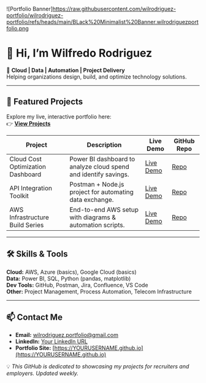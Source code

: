 ![Portfolio Banner]https://raw.githubusercontent.com/wilrodriguez-portfolio/wilrodriguez-portfolio/refs/heads/main/BLack%20Minimalist%20Banner.wilrodriguezportfolio.png

# 👋 Hi, I’m Wilfredo Rodriguez

🎯 **Cloud | Data | Automation | Project Delivery**  
Helping organizations design, build, and optimize technology solutions.

---

## 📂 Featured Projects
Explore my live, interactive portfolio here:  
👉 **[View Projects](https://YOURUSERNAME.github.io)**

| Project | Description | Live Demo | GitHub Repo |
|---------|-------------|-----------|-------------|
| Cloud Cost Optimization Dashboard | Power BI dashboard to analyze cloud spend and identify savings. | [Live Demo](#) | [Repo](#) |
| API Integration Toolkit | Postman + Node.js project for automating data exchange. | [Live Demo](#) | [Repo](#) |
| AWS Infrastructure Build Series | End-to-end AWS setup with diagrams & automation scripts. | [Live Demo](#) | [Repo](#) |

---

## 🛠 Skills & Tools

**Cloud:** AWS, Azure (basics), Google Cloud (basics)  
**Data:** Power BI, SQL, Python (pandas, matplotlib)  
**Dev Tools:** GitHub, Postman, Jira, Confluence, VS Code  
**Other:** Project Management, Process Automation, Telecom Infrastructure

---

## 📫 Contact Me

- **Email:** [wilrodriguez.portfolio@gmail.com](mailto:wilrodriguez.portfolio@gmail.com)  
- **LinkedIn:** [Your LinkedIn URL](#)  
- **Portfolio Site:** [https://YOURUSERNAME.github.io](https://YOURUSERNAME.github.io)  



💡 *This GitHub is dedicated to showcasing my projects for recruiters and employers. Updated weekly.*

